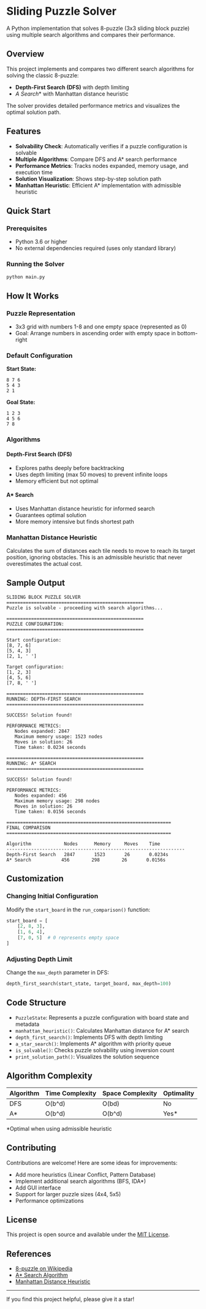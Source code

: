 # Sliding Puzzle Solver

A Python implementation that solves 8-puzzle (3x3 sliding block puzzle) using multiple search algorithms and compares their performance.

## Overview

This project implements and compares two different search algorithms for solving the classic 8-puzzle:
- **Depth-First Search (DFS)** with depth limiting
- **A* Search** with Manhattan distance heuristic

The solver provides detailed performance metrics and visualizes the optimal solution path.

## Features

- **Solvability Check**: Automatically verifies if a puzzle configuration is solvable
- **Multiple Algorithms**: Compare DFS and A* search performance
- **Performance Metrics**: Tracks nodes expanded, memory usage, and execution time
- **Solution Visualization**: Shows step-by-step solution path
- **Manhattan Heuristic**: Efficient A* implementation with admissible heuristic

## Quick Start

### Prerequisites
- Python 3.6 or higher
- No external dependencies required (uses only standard library)

### Running the Solver

```bash
python main.py
```

## How It Works

### Puzzle Representation
- 3x3 grid with numbers 1-8 and one empty space (represented as 0)
- Goal: Arrange numbers in ascending order with empty space in bottom-right

### Default Configuration
**Start State:**
```
8 7 6
5 4 3
2 1  
```

**Goal State:**
```
1 2 3
4 5 6
7 8  
```

### Algorithms

#### Depth-First Search (DFS)
- Explores paths deeply before backtracking
- Uses depth limiting (max 50 moves) to prevent infinite loops
- Memory efficient but not optimal

#### A* Search
- Uses Manhattan distance heuristic for informed search
- Guarantees optimal solution
- More memory intensive but finds shortest path

### Manhattan Distance Heuristic
Calculates the sum of distances each tile needs to move to reach its target position, ignoring obstacles. This is an admissible heuristic that never overestimates the actual cost.

## Sample Output

```
SLIDING BLOCK PUZZLE SOLVER
==================================================
Puzzle is solvable - proceeding with search algorithms...

==================================================
PUZZLE CONFIGURATION:
==================================================

Start configuration:
[8, 7, 6]
[5, 4, 3]
[2, 1, ' ']

Target configuration:
[1, 2, 3]
[4, 5, 6]
[7, 8, ' ']

==================================================
RUNNING: DEPTH-FIRST SEARCH
==================================================

SUCCESS! Solution found!

PERFORMANCE METRICS:
   Nodes expanded: 2847
   Maximum memory usage: 1523 nodes
   Moves in solution: 26
   Time taken: 0.0234 seconds

==================================================
RUNNING: A* SEARCH
==================================================

SUCCESS! Solution found!

PERFORMANCE METRICS:
   Nodes expanded: 456
   Maximum memory usage: 298 nodes
   Moves in solution: 26
   Time taken: 0.0156 seconds

============================================================
FINAL COMPARISON
============================================================

Algorithm            Nodes      Memory     Moves    Time      
-----------------------------------------------------------------
Depth-First Search   2847       1523       26       0.0234s
A* Search           456        298        26       0.0156s
```

## Customization

### Changing Initial Configuration
Modify the `start_board` in the `run_comparison()` function:

```python
start_board = [
    [2, 8, 3],
    [1, 6, 4],
    [7, 0, 5]  # 0 represents empty space
]
```

### Adjusting Depth Limit
Change the `max_depth` parameter in DFS:

```python
depth_first_search(start_state, target_board, max_depth=100)
```

## Code Structure

- `PuzzleState`: Represents a puzzle configuration with board state and metadata
- `manhattan_heuristic()`: Calculates Manhattan distance for A* search
- `depth_first_search()`: Implements DFS with depth limiting
- `a_star_search()`: Implements A* algorithm with priority queue
- `is_solvable()`: Checks puzzle solvability using inversion count
- `print_solution_path()`: Visualizes the solution sequence

## Algorithm Complexity

| Algorithm | Time Complexity | Space Complexity | Optimality |
|-----------|----------------|------------------|------------|
| DFS | O(b^d) | O(bd) | No |
| A* | O(b^d) | O(b^d) | Yes* |

*Optimal when using admissible heuristic

## Contributing

Contributions are welcome! Here are some ideas for improvements:
- Add more heuristics (Linear Conflict, Pattern Database)
- Implement additional search algorithms (BFS, IDA*)
- Add GUI interface
- Support for larger puzzle sizes (4x4, 5x5)
- Performance optimizations

## License

This project is open source and available under the [MIT License](LICENSE).

## References

- [8-puzzle on Wikipedia](https://en.wikipedia.org/wiki/15_puzzle)
- [A* Search Algorithm](https://en.wikipedia.org/wiki/A*_search_algorithm)
- [Manhattan Distance Heuristic](https://en.wikipedia.org/wiki/Taxicab_geometry)

---
If you find this project helpful, please give it a star!
